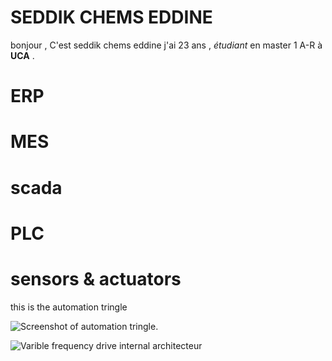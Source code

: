  # SEDDIK CHEMS EDDINE
 
 bonjour ,
 C'est seddik chems eddine j'ai 23 ans , *étudiant* en master 1 A-R à **UCA** .
 
# ERP
# MES 
# scada
# PLC
# sensors & actuators

this is the automation tringle

![Screenshot of automation tringle.](https://www.erp-information.com/wp-content/uploads/2021/01/MES-2.png)


![Varible frequency drive internal architecteur](https://peacosupport.com/image/catalog/VFD/vfd-block-diagrams.jpg)
